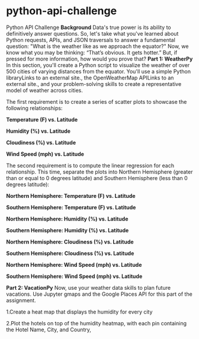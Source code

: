 # python-api-challenge
Python API Challenge
**Background**
Data's true power is its ability to definitively answer questions. So, let's take what you've learned about Python requests, APIs, and JSON traversals to answer a fundamental question: "What is the weather like as we approach the equator?"
Now, we know what you may be thinking: “That’s obvious. It gets hotter.” But, if pressed for more information, how would you prove that?
**Part 1: WeatherPy**
In this section, you'll create a Python script to visualize the weather of over 500 cities of varying distances from the equator. You'll use a simple Python libraryLinks to an external site., the OpenWeatherMap APILinks to an external site., and your problem-solving skills to create a representative model of weather across cities.

The first requirement is to create a series of scatter plots to showcase the following relationships:

**Temperature (F) vs. Latitude**

**Humidity (%) vs. Latitude**

**Cloudiness (%) vs. Latitude**

**Wind Speed (mph) vs. Latitude**

The second requirement is to compute the linear regression for each relationship. This time, separate the plots into Northern Hemisphere (greater than or equal to 0 degrees latitude) and Southern Hemisphere (less than 0 degrees latitude):

**Northern Hemisphere: Temperature (F) vs. Latitude**

**Southern Hemisphere: Temperature (F) vs. Latitude**

**Northern Hemisphere: Humidity (%) vs. Latitude**

**Southern Hemisphere: Humidity (%) vs. Latitude**

**Northern Hemisphere: Cloudiness (%) vs. Latitude**

**Southern Hemisphere: Cloudiness (%) vs. Latitude**

**Northern Hemisphere: Wind Speed (mph) vs. Latitude**

**Southern Hemisphere: Wind Speed (mph) vs. Latitude**


**Part 2: VacationPy**
Now, use your weather data skills to plan future vacations. Use Jupyter gmaps and the Google Places API for this part of the assignment.

1.Create a heat map that displays the humidity for every city

2.Plot the hotels on top of the humidity heatmap, with each pin containing the Hotel Name, City, and Country,
